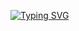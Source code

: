 <a href="https://git.io/typing-svg"><img src="https://readme-typing-svg.herokuapp.com?font=Montseratt&weight=700&size=23&duration=1500&pause=100&color=B3B1B1&vCenter=true&multiline=true&repeat=false&width=500&height=170&lines=Backend+developer.;My+stack%3A;-+Golang+1.23;-+PostgreSQL+16.4%2C+SQLite3;-+Docker" alt="Typing SVG" /></a>
